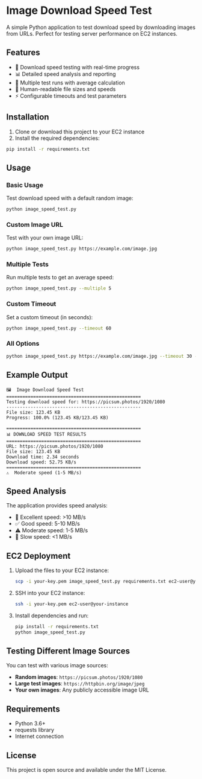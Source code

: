 # Image Download Speed Test

A simple Python application to test download speed by downloading images from URLs. Perfect for testing server performance on EC2 instances.

## Features

- 🚀 Download speed testing with real-time progress
- 📊 Detailed speed analysis and reporting
- 🔄 Multiple test runs with average calculation
- 📏 Human-readable file sizes and speeds
- ⚡ Configurable timeouts and test parameters

## Installation

1. Clone or download this project to your EC2 instance
2. Install the required dependencies:

```bash
pip install -r requirements.txt
```

## Usage

### Basic Usage

Test download speed with a default random image:

```bash
python image_speed_test.py
```

### Custom Image URL

Test with your own image URL:

```bash
python image_speed_test.py https://example.com/image.jpg
```

### Multiple Tests

Run multiple tests to get an average speed:

```bash
python image_speed_test.py --multiple 5
```

### Custom Timeout

Set a custom timeout (in seconds):

```bash
python image_speed_test.py --timeout 60
```

### All Options

```bash
python image_speed_test.py https://example.com/image.jpg --timeout 30 --multiple 3
```

## Example Output

```
🖼️  Image Download Speed Test
==================================================
Testing download speed for: https://picsum.photos/1920/1080
--------------------------------------------------
File size: 123.45 KB
Progress: 100.0% (123.45 KB/123.45 KB)

==================================================
📊 DOWNLOAD SPEED TEST RESULTS
==================================================
URL: https://picsum.photos/1920/1080
File size: 123.45 KB
Download time: 2.34 seconds
Download speed: 52.75 KB/s
==================================================
⚠️  Moderate speed (1-5 MB/s)
```

## Speed Analysis

The application provides speed analysis:
- 🚀 Excellent speed: >10 MB/s
- ✅ Good speed: 5-10 MB/s  
- ⚠️ Moderate speed: 1-5 MB/s
- 🐌 Slow speed: <1 MB/s

## EC2 Deployment

1. Upload the files to your EC2 instance:
   ```bash
   scp -i your-key.pem image_speed_test.py requirements.txt ec2-user@your-instance:/home/ec2-user/
   ```

2. SSH into your EC2 instance:
   ```bash
   ssh -i your-key.pem ec2-user@your-instance
   ```

3. Install dependencies and run:
   ```bash
   pip install -r requirements.txt
   python image_speed_test.py
   ```

## Testing Different Image Sources

You can test with various image sources:

- **Random images**: `https://picsum.photos/1920/1080`
- **Large test images**: `https://httpbin.org/image/jpeg`
- **Your own images**: Any publicly accessible image URL

## Requirements

- Python 3.6+
- requests library
- Internet connection

## License

This project is open source and available under the MIT License.

